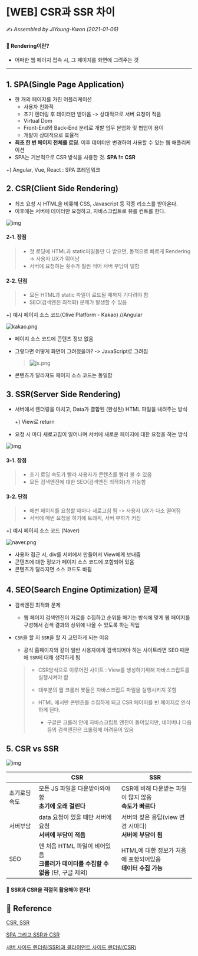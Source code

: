 # [WEB] CSR과 SSR 차이

:writing_hand: *Assembled by JiYoung-Kwon (2021-01-06)* 



#### :pushpin: Rendering이란?

* 어떠한 웹 페이지 접속 시, 그 페이지를 화면에 그려주는 것

***



## 1. SPA(Single Page Application)

* 한 개의 페이지를 가진 어플리케이션
  * 사용자 친화적
  * 초기 렌더링 후 데이터만 받아옴 -> 상대적으로 서버 요청이 적음
  * Virtual Dom
  * Front-End와 Back-End 분리로 개발 업무 분업화 및 협업이 용이
  * 개발이 상대적으로 효율적
* **최초 한 번 페이지 전체를 로딩**. 이후 데이터만 변경하여 사용할 수 있는 웹 애플리케이션
* SPA는 기본적으로 CSR 방식을 사용한 것.  **SPA != CSR**

+) Angular, Vue, React : SPA 프레임워크



## 2. CSR(Client Side Rendering)

* 최초 요청 시 HTML을 비롯해 CSS, Javascript 등 각종 리소스를 받아온다.
* 이후에는 서버에 데이터만 요청하고, 자바스크립트로 뷰를 컨트롤 한다.

![img](https://media.vlpt.us/images/ru_bryunak/post/cd76c9fd-36c1-45dc-9015-ac99b27202f3/acca0a2e60d91ba7eef6a7967b6b7d2f.png)

#### 2-1. 장점

> * 첫 로딩에 HTML과 static파일들만 다 받으면, 동적으로 빠르게 Rendering -> 사용자 UX가 뛰어남
> * 서버에 요청하는 횟수가 훨씬 적어 서버 부담이 덜함

#### 2-2. 단점

> * 모든 HTML과 static 파일이 로드될 때까지 기다려야 함
> * SEO(검색엔진 최적화) 문제가 발생할 수 있음



+) 예시 페이지 소스 코드(Olive Platform - Kakao) //Angular

![kakao.png](https://github.com/JiYoung-Kwon/Tech-Stack-for-Developer/tree/main/resources/kakao.png)

* 페이지 소스 코드에 콘텐츠 정보 없음

* 그렇다면 어떻게 화면이 그려졌을까? -> JavaScript로 그려짐

  > ![js.png](https://github.com/JiYoung-Kwon/Tech-Stack-for-Developer/tree/main/resources/js.png)

* 콘텐츠가 달라져도 페이지 소스 코드는 동일함



## 3. SSR(Server Side Rendering)

* 서버에서 렌더링을 마치고, Data가 결합된 (완성된) HTML 파일을 내려주는 방식

  +) View로 return

* 요청 시 마다 새로고침이 일어나며 서버에 새로운 페이지에 대한 요청을 하는 방식

![img](https://media.vlpt.us/images/ru_bryunak/post/772ce7cf-f920-4373-8202-ed862e77c22e/546df7c4b04ea9ca5f72d822ca1d23b4.png)

#### 3-1. 장점

> * 초기 로딩 속도가 빨라 사용자가 콘텐츠를 빨리 볼 수 있음
> * 모든 검색엔진에 대한 SEO(검색엔진 최적화)가 가능함

#### 3-2. 단점

> * 매번 페이지를 요청할 때마다 새로고침 됨 -> 사용자 UX가 다소 떨어짐
> * 서버에 매번 요청을 하기에 트래픽, 서버 부하가 커짐



+) 예시 페이지 소스 코드 (Naver)

![naver.png](https://github.com/JiYoung-Kwon/Tech-Stack-for-Developer/tree/main/resources/naver.png)

* 사용자 접근 시, div를 서버에서 만들어서 View에게 보내줌
* 콘텐츠에 대한 정보가 페이지 소스 코드에 포함되어 있음
* 콘텐츠가 달라지면 소스 코드도 바뀜



## 4. SEO(Search Engine Optimization) 문제

* 검색엔진 최적화 문제

  * 웹 페이지 검색엔진이 자료를 수집하고 순위를 매기는 방식에 맞게 웹 페이지를 구성해서 검색 결과의 상위에 나올 수 있도록 하는 작업

* `CSR`을 할 지 `SSR`을 할 지 고민하게 되는 이유

  * 공식 홈페이지와 같이 일반 사용자에게 검색되어야 하는 사이트라면 SEO 때문에 `SSR`에 대해 생각하게 됨

  > * CSR방식으로 이루어진 사이트 : View를 생성하기위해 자바스크립트를 실행시켜야 함
  >
  > * 대부분의 웹 크롤러 봇들은 자바스크립트 파일을 실행시키지 못함
  > * HTML 에서만 콘텐츠를 수집하게 되고 CSR 페이지를 빈 페이지로 인식하게 된다.
  >   * 구글은 크롤러 안에 자바스크립트 엔진이 들어있지만, 네이버나 다음 등의 검색엔진은 크롤링에 어려움이 있음



## 5. CSR vs SSR

![img](https://goodgid.github.io/assets/img/posts/ssr_and_csr_3.png)

|              | CSR                                                          | SSR                                                          |
| ------------ | ------------------------------------------------------------ | ------------------------------------------------------------ |
| 초기로딩속도 | 모든 JS 파일을 다운받아와야 함<br />**초기에 오래 걸린다**   | CSR에 비해 다운받는 파일이 많지 않음<br />**속도가 빠르다**  |
| 서버부담     | data 요청이 있을 때만 서버에 요청<br />**서버에 부담이 적음** | 서버와 잦은 응답(view 변경 시마다)<br />**서버에 부담이 됨** |
| SEO          | 맨 처음 HTML 파일이 비어있음<br />**크롤러가 데이터를 수집할 수 없음** (단, 구글 제외) | HTML에 대한 정보가 처음에 포함되어있음<br />**데이터 수집 가능** |



#### :pushpin: SSR과 CSR을 적절히 활용해야 한다!



## :page_with_curl: Reference

[CSR, SSR](https://velog.io/@namezin/CSR-SSR)

[SPA 그리고 SSR과 CSR](https://velog.io/@ru_bryunak/SPA-%EC%82%AC%EC%9A%A9%EC%97%90%EC%84%9C%EC%9D%98-SSR%EA%B3%BC-CSR)

[서버 사이드 렌더링(SSR)과 클라이언트 사이드 렌더링(CSR)](https://goodgid.github.io/Server-Side-Rendering-and-Client-Side-Rendering/)